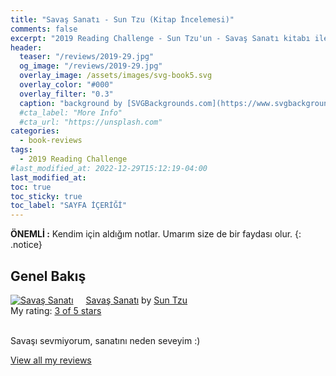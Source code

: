 ```yaml
---
title: "Savaş Sanatı - Sun Tzu (Kitap İncelemesi)"
comments: false
excerpt: "2019 Reading Challenge - Sun Tzu'un - Savaş Sanatı kitabı ile ilgili değerlendirmem"
header:
  teaser: "/reviews/2019-29.jpg"
  og_image: "/reviews/2019-29.jpg"
  overlay_image: /assets/images/svg-book5.svg
  overlay_color: "#000"
  overlay_filter: "0.3"
  caption: "background by [SVGBackgrounds.com](https://www.svgbackgrounds.com/)"
  #cta_label: "More Info"
  #cta_url: "https://unsplash.com"
categories:
  - book-reviews
tags:
  - 2019 Reading Challenge
#last_modified_at: 2022-12-29T15:12:19-04:00
last_modified_at:
toc: true
toc_sticky: true
toc_label: "SAYFA İÇERİĞİ"
---
```


**ÖNEMLİ :** Kendim için aldığım notlar. Umarım size de bir faydası olur.
{: .notice}

## Genel Bakış

<a href="https://www.goodreads.com/book/show/36014784-sava-sanat" style="float: left; padding-right: 20px"><img border="0" alt="Savaş Sanatı" src="https://i.gr-assets.com/images/S/compressed.photo.goodreads.com/books/1502657584l/36014784._SX98_.jpg" /></a><a href="https://www.goodreads.com/book/show/36014784-sava-sanat">Savaş Sanatı</a> by <a href="https://www.goodreads.com/author/show/1771.Sun_Tzu">Sun Tzu</a><br/>
My rating: <a href="https://www.goodreads.com/review/show/4942746098">3 of 5 stars</a><br /><br />

Savaşı sevmiyorum, sanatını neden seveyim :)

<a href="https://www.goodreads.com/review/list/88145705-hasan-elik">View all my reviews</a>
